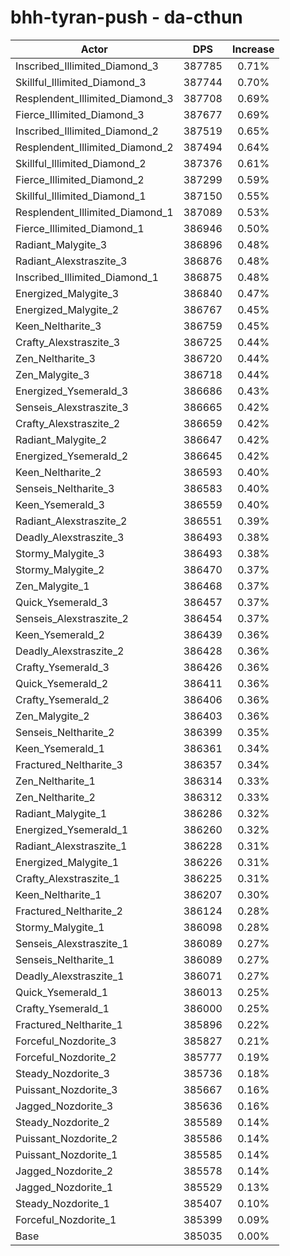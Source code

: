 # bhh-tyran-push - da-cthun
| Actor | DPS | Increase |
|---|:---:|:---:|
|Inscribed_Illimited_Diamond_3|387785|0.71%|
|Skillful_Illimited_Diamond_3|387744|0.70%|
|Resplendent_Illimited_Diamond_3|387708|0.69%|
|Fierce_Illimited_Diamond_3|387677|0.69%|
|Inscribed_Illimited_Diamond_2|387519|0.65%|
|Resplendent_Illimited_Diamond_2|387494|0.64%|
|Skillful_Illimited_Diamond_2|387376|0.61%|
|Fierce_Illimited_Diamond_2|387299|0.59%|
|Skillful_Illimited_Diamond_1|387150|0.55%|
|Resplendent_Illimited_Diamond_1|387089|0.53%|
|Fierce_Illimited_Diamond_1|386946|0.50%|
|Radiant_Malygite_3|386896|0.48%|
|Radiant_Alexstraszite_3|386876|0.48%|
|Inscribed_Illimited_Diamond_1|386875|0.48%|
|Energized_Malygite_3|386840|0.47%|
|Energized_Malygite_2|386767|0.45%|
|Keen_Neltharite_3|386759|0.45%|
|Crafty_Alexstraszite_3|386725|0.44%|
|Zen_Neltharite_3|386720|0.44%|
|Zen_Malygite_3|386718|0.44%|
|Energized_Ysemerald_3|386686|0.43%|
|Senseis_Alexstraszite_3|386665|0.42%|
|Crafty_Alexstraszite_2|386659|0.42%|
|Radiant_Malygite_2|386647|0.42%|
|Energized_Ysemerald_2|386645|0.42%|
|Keen_Neltharite_2|386593|0.40%|
|Senseis_Neltharite_3|386583|0.40%|
|Keen_Ysemerald_3|386559|0.40%|
|Radiant_Alexstraszite_2|386551|0.39%|
|Deadly_Alexstraszite_3|386493|0.38%|
|Stormy_Malygite_3|386493|0.38%|
|Stormy_Malygite_2|386470|0.37%|
|Zen_Malygite_1|386468|0.37%|
|Quick_Ysemerald_3|386457|0.37%|
|Senseis_Alexstraszite_2|386454|0.37%|
|Keen_Ysemerald_2|386439|0.36%|
|Deadly_Alexstraszite_2|386428|0.36%|
|Crafty_Ysemerald_3|386426|0.36%|
|Quick_Ysemerald_2|386411|0.36%|
|Crafty_Ysemerald_2|386406|0.36%|
|Zen_Malygite_2|386403|0.36%|
|Senseis_Neltharite_2|386399|0.35%|
|Keen_Ysemerald_1|386361|0.34%|
|Fractured_Neltharite_3|386357|0.34%|
|Zen_Neltharite_1|386314|0.33%|
|Zen_Neltharite_2|386312|0.33%|
|Radiant_Malygite_1|386286|0.32%|
|Energized_Ysemerald_1|386260|0.32%|
|Radiant_Alexstraszite_1|386228|0.31%|
|Energized_Malygite_1|386226|0.31%|
|Crafty_Alexstraszite_1|386225|0.31%|
|Keen_Neltharite_1|386207|0.30%|
|Fractured_Neltharite_2|386124|0.28%|
|Stormy_Malygite_1|386098|0.28%|
|Senseis_Alexstraszite_1|386089|0.27%|
|Senseis_Neltharite_1|386089|0.27%|
|Deadly_Alexstraszite_1|386071|0.27%|
|Quick_Ysemerald_1|386013|0.25%|
|Crafty_Ysemerald_1|386000|0.25%|
|Fractured_Neltharite_1|385896|0.22%|
|Forceful_Nozdorite_3|385827|0.21%|
|Forceful_Nozdorite_2|385777|0.19%|
|Steady_Nozdorite_3|385736|0.18%|
|Puissant_Nozdorite_3|385667|0.16%|
|Jagged_Nozdorite_3|385636|0.16%|
|Steady_Nozdorite_2|385589|0.14%|
|Puissant_Nozdorite_2|385586|0.14%|
|Puissant_Nozdorite_1|385585|0.14%|
|Jagged_Nozdorite_2|385578|0.14%|
|Jagged_Nozdorite_1|385529|0.13%|
|Steady_Nozdorite_1|385407|0.10%|
|Forceful_Nozdorite_1|385399|0.09%|
|Base|385035|0.00%|
